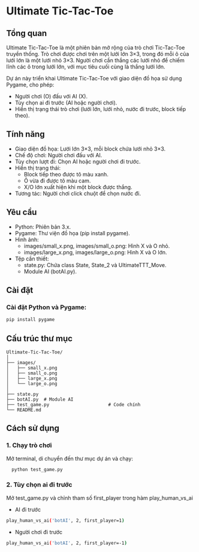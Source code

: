 # Ultimate Tic-Tac-Toe
## Tổng quan
Ultimate Tic-Tac-Toe là một phiên bản mở rộng của trò chơi Tic-Tac-Toe truyền thống. Trò chơi được chơi trên một lưới lớn 3×3, trong đó mỗi ô của lưới lớn là một lưới nhỏ 3×3. Người chơi cần thắng các lưới nhỏ để chiếm lĩnh các ô trong lưới lớn, với mục tiêu cuối cùng là thắng lưới lớn.

Dự án này triển khai Ultimate Tic-Tac-Toe với giao diện đồ họa sử dụng Pygame, cho phép:

- Người chơi (O) đấu với AI (X).
- Tùy chọn ai đi trước (AI hoặc người chơi).
- Hiển thị trạng thái trò chơi (lưới lớn, lưới nhỏ, nước đi trước, block tiếp theo).
## Tính năng
- Giao diện đồ họa: Lưới lớn 3×3, mỗi block chứa lưới nhỏ 3×3.
- Chế độ chơi: Người chơi đấu với AI.
- Tùy chọn lượt đi: Chọn AI hoặc người chơi đi trước.
- Hiển thị trạng thái:
  + Block tiếp theo được tô màu xanh.
  + Ô vừa đi được tô màu cam.
  + X/O lớn xuất hiện khi một block được thắng.
- Tương tác: Người chơi click chuột để chọn nước đi.
## Yêu cầu
- Python: Phiên bản 3.x.
- Pygame: Thư viện đồ họa (pip install pygame).
- Hình ảnh:
  + images/small_x.png, images/small_o.png: Hình X và O nhỏ.
  + images/large_x.png, images/large_o.png: Hình X và O lớn.
- Tệp cần thiết:
  + state.py: Chứa class State, State_2 và UltimateTTT_Move.
  + Module AI (botAI.py).
## Cài đặt
### Cài đặt Python và Pygame:
```bash
pip install pygame
```
## Cấu trúc thư mục
```
Ultimate-Tic-Tac-Toe/
│
├── images/
│   ├── small_x.png
│   ├── small_o.png
│   ├── large_x.png
│   └── large_o.png
│
├── state.py
├── botAI.py  # Module AI
├── test_game.py                      # Code chính
└── README.md
```
## Cách sử dụng
### 1. Chạy trò chơi
Mở terminal, di chuyển đến thư mục dự án và chạy:
```bash
  python test_game.py
```
### 2. Tùy chọn ai đi trước
Mở test_game.py và chỉnh tham số first_player trong hàm play_human_vs_ai
- AI đi trước
```bash
play_human_vs_ai('botAI', 2, first_player=1)
```
- Người chơi đi trước
```bash
play_human_vs_ai('botAI', 2, first_player=-1)
```

